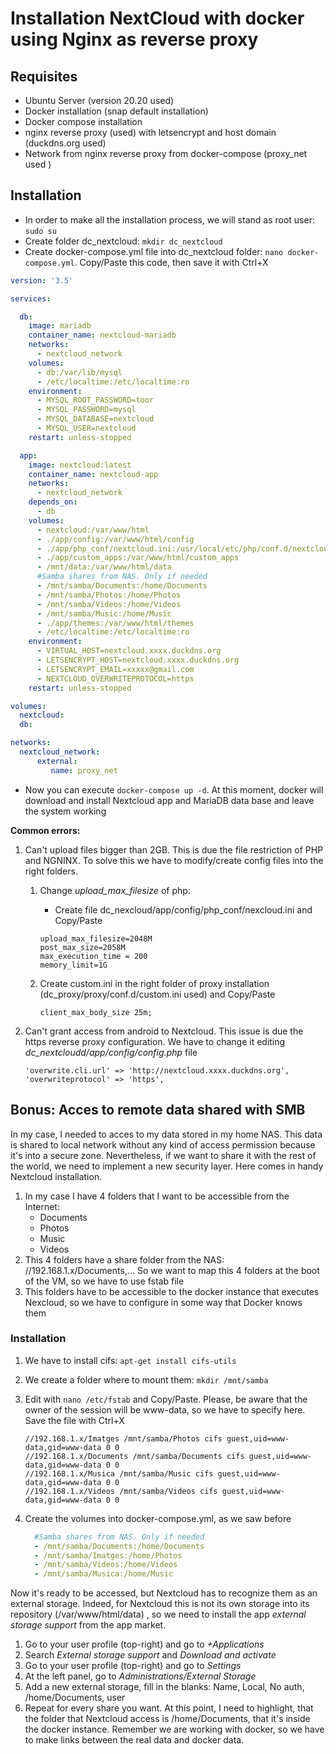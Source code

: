 # Installation NextCloud with docker using Nginx as reverse proxy



## Requisites



- Ubuntu Server (version 20.20 used)
- Docker installation (snap default installation)
- Docker compose installation
- nginx reverse proxy (used) with letsencrypt and host domain (duckdns.org used)
- Network from nginx reverse proxy from docker-compose (proxy_net used )



## Installation



- In order to make all the installation process, we will stand as root user: `sudo su`
- Create folder dc_nextcloud: `mkdir dc_nextcloud`
- Create docker-compose.yml file into dc_nextcloud folder: `nano docker-compose.yml`. Copy/Paste this code, then save it with Ctrl+X

```yml
version: '3.5'

services:

  db:
    image: mariadb
    container_name: nextcloud-mariadb
    networks:
      - nextcloud_network
    volumes:
      - db:/var/lib/mysql
      - /etc/localtime:/etc/localtime:ro
    environment:
      - MYSQL_ROOT_PASSWORD=toor
      - MYSQL_PASSWORD=mysql
      - MYSQL_DATABASE=nextcloud
      - MYSQL_USER=nextcloud
    restart: unless-stopped

  app:
    image: nextcloud:latest
    container_name: nextcloud-app
    networks:
      - nextcloud_network
    depends_on:
      - db
    volumes:
      - nextcloud:/var/www/html
      - ./app/config:/var/www/html/config
      - ./app/php_conf/nextcloud.ini:/usr/local/etc/php/conf.d/nextcloud.custom.ini
      - ./app/custom_apps:/var/www/html/custom_apps
      - /mnt/data:/var/www/html/data
      #Samba shares from NAS. Only if needed
      - /mnt/samba/Documents:/home/Documents
      - /mnt/samba/Photos:/home/Photos
      - /mnt/samba/Videos:/home/Videos
      - /mnt/samba/Music:/home/Music
      - ./app/themes:/var/www/html/themes
      - /etc/localtime:/etc/localtime:ro
    environment:
      - VIRTUAL_HOST=nextcloud.xxxx.duckdns.org
      - LETSENCRYPT_HOST=nextcloud.xxxx.duckdns.org
      - LETSENCRYPT_EMAIL=xxxxx@gmail.com
      - NEXTCLOUD_OVERWRITEPROTOCOL=https
    restart: unless-stopped

volumes:
  nextcloud:
  db:

networks:
  nextcloud_network:
      external:
         name: proxy_net
```

- Now you can execute `docker-compose up -d`.  At this moment, docker will download and install Nextcloud app and MariaDB data base and leave the system working



**Common errors:**

1. Can't upload files bigger than 2GB. This is due the file restriction of PHP and NGNINX. To solve this we have to modify/create config files into the right folders.

   1. Change *upload_max_filesize* of php:

      - Create file dc_nexcloud/app/config/php_conf/nexcloud.ini and Copy/Paste 

      ```
      upload_max_filesize=2048M
      post_max_size=2058M
      max_execution_time = 200
      memory_limit=1G
      ```

   2. Create custom.ini in the right folder of proxy installation (dc_proxy/proxy/conf.d/custom.ini used) and Copy/Paste

      ```
      client_max_body_size 25m;
      ```

2. Can't grant access from android to Nextcloud. This issue is due the https reverse proxy configuration. We have to change it editing *dc_nextcloudd/app/config/config.php* file

   ```
   'overwrite.cli.url' => 'http://nextcloud.xxxx.duckdns.org',
   'overwriteprotocol' => 'https', 
   ```

   

## Bonus: Acces to remote data shared with SMB

In my case, I needed to acces to my data stored in my home NAS. This data is shared to local network without any kind of access permission because it's into a secure zone. Nevertheless, if we want to share it with the rest of the world, we need to implement a new security layer. Here comes in handy Nextcloud installation.

1. In my case I have 4 folders that I want to be accessible from the Internet:
   - Documents
   - Photos
   - Music
   - Videos
2. This 4 folders have a share folder from the NAS: //192.168.1.x/Documents,... So we want to map this 4 folders at the boot of the VM, so we have to use fstab file
3. This folders have to be accessible to the docker instance that executes Nexcloud, so we have to configure in some way that Docker knows them



### Installation

1. We have to install cifs: `apt-get install cifs-utils`

2. We create a folder where to mount them: `mkdir /mnt/samba`

3. Edit with `nano /etc/fstab` and Copy/Paste. Please, be aware that the owner of the session will be www-data, so we have to specify here. Save the file with Ctrl+X

   ```
   //192.168.1.x/Imatges /mnt/samba/Photos cifs guest,uid=www-data,gid=www-data 0 0
   //192.168.1.x/Documents /mnt/samba/Documents cifs guest,uid=www-data,gid=www-data 0 0
   //192.168.1.x/Musica /mnt/samba/Music cifs guest,uid=www-data,gid=www-data 0 0
   //192.168.1.x/Videos /mnt/samba/Videos cifs guest,uid=www-data,gid=www-data 0 0
   ```

4. Create the volumes into docker-compose.yml, as we saw before

   ```yml
     #Samba shares from NAS. Only if needed
     - /mnt/samba/Documents:/home/Documents
     - /mnt/samba/Imatges:/home/Photos
     - /mnt/samba/Videos:/home/Videos
     - /mnt/samba/Musica:/home/Music
   ```



Now it's ready to be accessed, but Nextcloud has to recognize them as an external storage. Indeed, for Nextcloud this is not its own storage into its repository (/var/www/html/data) , so we need to install the app *external storage support* from the app market. 

1. Go to your user profile (top-right) and go to *+Applications*
2. Search *External storage support* and *Download and activate*
3. Go to your user profile (top-right) and go to *Settings*
4. At the left panel, go to *Administrations/External Storage*
5. Add a new external storage, fill in the blanks: Name, Local, No auth, /home/Documents, user
6. Repeat for every share you want. At this point, I need to highlight, that the folder that Nextcloud access is /home/Documents, that it's inside the docker instance. Remember we are working with docker, so we have to make links between the real data and docker data.


